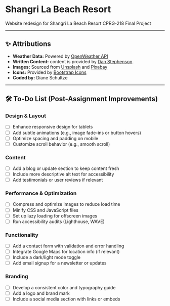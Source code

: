 # Shangri La Beach Resort

Website redesign for Shangri La Beach Resort
CPRG-218 Final Project

---

## ✨ Attributions

- **Weather Data:** Powered by [OpenWeather API](https://openweathermap.org/api)
- **Written Content:** content is provided by [Dan Stephenson](https://github.com/DanStephenson/cprg218-responsive-layout-assignment).
- **Images:** Sourced from [Unsplash](https://unsplash.com) and [Pixabay](https://pixabay.com)
- **Icons:** Provided by [Bootstrap Icons](https://icons.getbootstrap.com)
- **Coded by:** Diane Schultze

---

## 🛠 To-Do List (Post-Assignment Improvements)

### Design & Layout

- [ ] Enhance responsive design for tablets
- [ ] Add subtle animations (e.g., image fade-ins or button hovers)
- [ ] Optimize spacing and padding on mobile
- [ ] Customize scroll behavior (e.g., smooth scroll)

### Content

- [ ] Add a blog or update section to keep content fresh
- [ ] Include more descriptive alt text for accessibility
- [ ] Add testimonials or user reviews if relevant

### Performance & Optimization

- [ ] Compress and optimize images to reduce load time
- [ ] Minify CSS and JavaScript files
- [ ] Set up lazy loading for offscreen images
- [ ] Run accessibility audits (Lighthouse, WAVE)

### Functionality

- [ ] Add a contact form with validation and error handling
- [ ] Integrate Google Maps for location info (if relevant)
- [ ] Include a dark/light mode toggle
- [ ] Add email signup for a newsletter or updates

### Branding

- [ ] Develop a consistent color and typography guide
- [ ] Add a logo and brand mark
- [ ] Include a social media section with links or embeds
